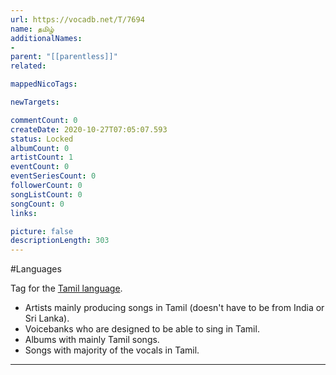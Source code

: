 ```yaml
---
url: https://vocadb.net/T/7694
name: தமிழ்
additionalNames: 
- 
parent: "[[parentless]]"
related:

mappedNicoTags:

newTargets:

commentCount: 0
createDate: 2020-10-27T07:05:07.593
status: Locked
albumCount: 0
artistCount: 1
eventCount: 0
eventSeriesCount: 0
followerCount: 0
songListCount: 0
songCount: 0
links: 

picture: false
descriptionLength: 303
---
```


#Languages

Tag for the [Tamil language](https://en.wikipedia.org/wiki/Tamil_language).

- Artists mainly producing songs in Tamil (doesn't have to be from India or Sri Lanka).
- Voicebanks who are designed to be able to sing in Tamil.
- Albums with mainly Tamil songs.
- Songs with majority of the vocals in Tamil.

---

